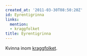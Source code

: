 ```yaml
---
created_at: '2011-03-30T08:50:20Z'
id: Eyrentigrinna
links:
  mention:
  - kraggfolket
title: Eyrentigrinna
---
```


Kvinna inom [kraggfolket].

  [kraggfolket]: kraggfolket